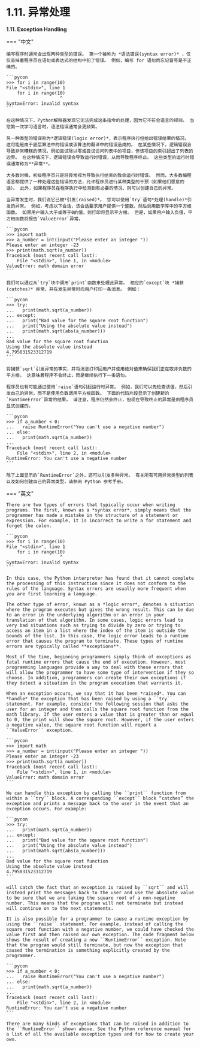 # 1.11. 异常处理

**1.11. Exception Handling**

=== "中文"

    编写程序时通常会出现两种类型的错误。 第一个被称为 *语法错误(syntax error)* ，仅仅意味着程序员在语句或表达式的结构中犯了错误。 例如，编写 for 语句而忘记冒号是不正确的。

    ```pycon
    >>> for i in range(10)
    File "<stdin>", line 1
        for i in range(10)
                        ^
    SyntaxError: invalid syntax
    ```
    
    在这种情况下，Python解释器发现它无法完成这条指令的处理，因为它不符合语言的规则。 当您第一次学习语言时，语法错误通常会更频繁。
    
    另一种类型的错误称为*逻辑错误(logic error)*，表示程序执行但给出错误结果的情况。 这可能是由于底层算法中的错误或该算法的翻译中的错误造成的。 在某些情况下，逻辑错误会导致非常糟糕的情况，例如尝试除以零或尝试访问列表中的项目，但该项目的索引超出了列表的边界。 在这种情况下，逻辑错误会导致运行时错误，从而导致程序终止。 这些类型的运行时错误通常称为**异常**。
    
    大多数时候，初级程序员只是将异常视为导致执行结束的致命运行时错误。 然而，大多数编程语言都提供了一种处理这些错误的方法，允许程序员进行某种类型的干预（如果他们愿意的话）。 此外，如果程序员在程序执行中检测到有必要的情况，则可以创建自己的异常。
    
    当异常发生时，我们说它已被*引发(raised)*。 您可以使用`try`语句*处理(handle)*引发的异常。 例如，考虑以下会话，该会话要求用户提供一个整数，然后调用数学库中的平方根函数。 如果用户输入大于或等于0的值，则打印将显示平方根。 但是，如果用户输入负值，平方根函数将报告`ValueError`异常。
    
    ```pycon
    >>> import math
    >>> a_number = int(input("Please enter an integer "))
    Please enter an integer -23
    >>> print(math.sqrt(a_number))
    Traceback (most recent call last):
        File "<stdin>", line 1, in <module>
    ValueError: math domain error
    ```
    
    我们可以通过从`try`块中调用`print`函数来处理此异常。 相应的`except`块 *捕获(catches)* 异常，并在发生异常时向用户打印一条消息。 例如：
    
    ```pycon
    >>> try:
    ...   print(math.sqrt(a_number))
    ... except:
    ...   print("Bad value for the square root function")
    ...   print("Using the absolute value instead")
    ...   print(math.sqrt(abs(a_number)))
    ... 
    Bad value for the square root function
    Using the absolute value instead
    4.795831523312719
    ```
    
    将捕获`sqrt`引发异常的事实，并将消息打印回用户并使用绝对值来确保我们正在取非负数的平方根。 这意味着程序不会终止，而是继续执行下一条语句。
    
    程序员也有可能通过使用`raise`语句引起运行时异常。 例如，我们可以先检查该值，然后引发自己的异常，而不是使用负数调用平方根函数。 下面的代码片段显示了创建新的`RuntimeError`异常的结果。 请注意，程序仍然会终止，但现在导致终止的异常是由程序员显式创建的。
    
    ```pycon
    >>> if a_number < 0:
    ...   raise RuntimeError("You can't use a negative number")
    ... else:
    ...   print(math.sqrt(a_number))
    ... 
    Traceback (most recent call last):
        File "<stdin>", line 2, in <module>
    RuntimeError: You can't use a negative number
    ```
    
    除了上面显示的`RuntimeError`之外，还可以引发多种异常。 有关所有可用异常类型的列表以及如何创建自己的异常类型，请参阅 Python 参考手册。

=== "英文"

    There are two types of errors that typically occur when writing programs. The first, known as a *syntax error*, simply means that the programmer has made a mistake in the structure of a statement or expression. For example, it is incorrect to write a for statement and forget the colon.

    ```pycon
    >>> for i in range(10)
    File "<stdin>", line 1
        for i in range(10)
                        ^
    SyntaxError: invalid syntax
    ```

    In this case, the Python interpreter has found that it cannot complete the processing of this instruction since it does not conform to the rules of the language. Syntax errors are usually more frequent when you are first learning a language.

    The other type of error, known as a *logic error*, denotes a situation where the program executes but gives the wrong result. This can be due to an error in the underlying algorithm or an error in your translation of that algorithm. In some cases, logic errors lead to very bad situations such as trying to divide by zero or trying to access an item in a list where the index of the item is outside the bounds of the list. In this case, the logic error leads to a runtime error that causes the program to terminate. These types of runtime errors are typically called **exceptions**.

    Most of the time, beginning programmers simply think of exceptions as fatal runtime errors that cause the end of execution. However, most programming languages provide a way to deal with these errors that will allow the programmer to have some type of intervention if they so choose. In addition, programmers can create their own exceptions if they detect a situation in the program execution that warrants it.

    When an exception occurs, we say that it has been *raised*. You can *handle* the exception that has been raised by using a ``try`` statement. For example, consider the following session that asks the user for an integer and then calls the square root function from the math library. If the user enters a value that is greater than or equal to 0, the print will show the square root. However, if the user enters a negative value, the square root function will report a ``ValueError`` exception.

    ```pycon
    >>> import math
    >>> a_number = int(input("Please enter an integer "))
    Please enter an integer -23
    >>> print(math.sqrt(a_number))
    Traceback (most recent call last):
        File "<stdin>", line 1, in <module>
    ValueError: math domain error
    ```

    We can handle this exception by calling the ``print`` function from within a ``try`` block. A corresponding ``except`` block “catches” the exception and prints a message back to the user in the event that an exception occurs. For example:

    ```pycon
    >>> try:
    ...   print(math.sqrt(a_number))
    ... except:
    ...   print("Bad value for the square root function")
    ...   print("Using the absolute value instead")
    ...   print(math.sqrt(abs(a_number)))
    ... 
    Bad value for the square root function
    Using the absolute value instead
    4.795831523312719
    ```

    will catch the fact that an exception is raised by ``sqrt`` and will instead print the messages back to the user and use the absolute value to be sure that we are taking the square root of a non-negative number. This means that the program will not terminate but instead will continue on to the next statements.

    It is also possible for a programmer to cause a runtime exception by using the ``raise`` statement. For example, instead of calling the square root function with a negative number, we could have checked the value first and then raised our own exception. The code fragment below shows the result of creating a new ``RuntimeError`` exception. Note that the program would still terminate, but now the exception that caused the termination is something explicitly created by the programmer.

    ```pycon
    >>> if a_number < 0:
    ...   raise RuntimeError("You can't use a negative number")
    ... else:
    ...   print(math.sqrt(a_number))
    ... 
    Traceback (most recent call last):
        File "<stdin>", line 2, in <module>
    RuntimeError: You can't use a negative number
    ```

    There are many kinds of exceptions that can be raised in addition to the ``RuntimeError`` shown above. See the Python reference manual for a list of all the available exception types and for how to create your own.
